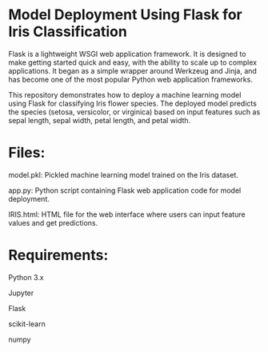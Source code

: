 # Model Deployment Using Flask for Iris Classification
Flask is a lightweight WSGI web application framework. It is designed to make getting started quick and easy, with the ability to scale up to complex applications. It began as a simple wrapper around Werkzeug and Jinja, and has become one of the most popular Python web application frameworks.

This repository demonstrates how to deploy a machine learning model using Flask for classifying Iris flower species. The deployed model predicts the species (setosa, versicolor, or virginica) based on input features such as sepal length, sepal width, petal length, and petal width.

# Files:
model.pkl:
Pickled machine learning model trained on the Iris dataset.

app.py: 
Python script containing Flask web application code for model deployment.

IRIS.html: 
HTML file for the web interface where users can input feature values and get predictions.
# Requirements:
Python 3.x

Jupyter

Flask

scikit-learn

numpy

